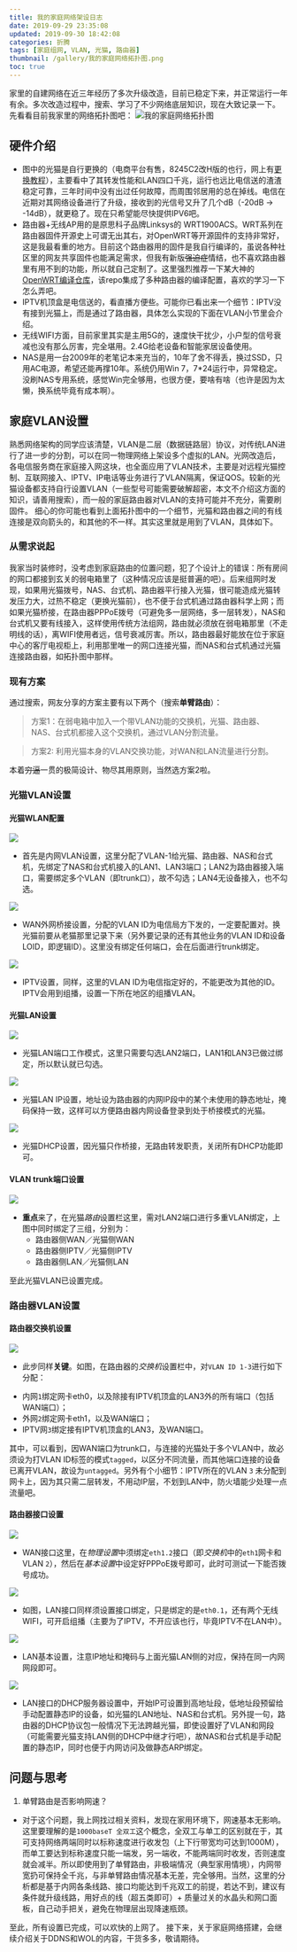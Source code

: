 ```yaml
---
title: 我的家庭网络架设日志
date: 2019-09-29 23:35:08
updated: 2019-09-30 18:42:08
categories: 折腾
tags: [家庭组网, VLAN, 光猫, 路由器]
thumbnail: /gallery/我的家庭网络拓扑图.png
toc: true
---
```


家里的自建网络在近三年经历了多次升级改造，目前已稳定下来，并正常运行一年有余。多次改造过程中，搜索、学习了不少网络底层知识，现在大致记录一下。
先看看目前我家里的网络拓扑图吧：
![我的家庭网络拓扑图](/gallery/我的家庭网络拓扑图.png)

## 硬件介绍
* 图中的光猫是自行更换的（电商平台有售，8245C2改H版的也行，网上有[更换教程](https://post.smzdm.com/p/738418/)），主要看中了其转发性能和LAN四口千兆，运行也远比电信送的渣渣稳定可靠，三年时间中没有出过任何故障，而周围邻居用的总在掉线。电信在近期对其网络设备进行了升级，接收到的光信号又升了几个dB（-20dB -> -14dB），就更稳了。现在只希望能尽快提供IPV6吧。
* 路由器+无线AP用的是原思科子品牌Linksys的 WRT1900ACS。WRT系列在路由器固件开源史上可谓无出其右，对OpenWRT等开源固件的支持非常好，这是我最看重的地方。目前这个路由器用的固件是我自行编译的，虽说各种社区里的网友共享固件也能满足需求，但我有新版~~强迫症~~情结，也不喜欢路由器里有用不到的功能，所以就自己定制了。这里强烈推荐一下某大神的[OpenWRT编译仓库](https://github.com/coolsnowwolf/lede)，该repo集成了多种路由器的编译配置，喜欢的学习一下怎么弄吧。
* IPTV机顶盒是电信送的，看直播方便些。可能你已看出来一个细节：IPTV没有接到光猫上，而是通过了路由器，具体怎么实现的下面在VLAN小节里会介绍。
* 无线WIFI方面，目前家里其实是主用5G的，速度快干扰少，小户型的信号衰减也没有那么厉害，完全堪用。2.4G给老设备和智能家居设备使用。
* NAS是用一台2009年的老笔记本来充当的，10年了舍不得丢，换过SSD，只用AC电源，希望还能再撑10年。系统仍用Win 7，7*24运行中，异常稳定。没刷NAS专用系统，感觉Win完全够用，也很方便，要啥有啥（也许是因为太懒，换系统毕竟有成本啊）。

## 家庭VLAN设置
熟悉网络架构的同学应该清楚，VLAN是二层（数据链路层）协议，对传统LAN进行了进一步的分割，可以在同一物理网络上架设多个虚拟的LAN。光网改造后，各电信服务商在家庭接入网这块，也全面应用了VLAN技术，主要是对远程光猫控制、互联网接入、IPTV、IP电话等业务进行了VLAN隔离，保证QOS。较新的光猫设备都支持自行设置VLAN（一些型号可能需要破解超密，本文不介绍这方面的知识，请善用搜索），而一般的家庭路由器对VLAN的支持可能并不充分，需要刷固件。
细心的你可能也看到上面拓扑图中的一个细节，光猫和路由器之间的有线连接是双向箭头的，和其他的不一样。其实这里就是用到了VLAN，具体如下。
### 从需求说起
我家当时装修时，没考虑到家庭路由的位置问题，犯了个设计上的错误：所有房间的网口都接到玄关的弱电箱里了（这种情况应该是挺普遍的吧）。后来组网时发现，如果用光猫拨号，NAS、台式机、路由器平行接入光猫，很可能造成光猫转发压力大，过热不稳定（更换光猫前），也不便于台式机通过路由器科学上网；而如果光猫桥接，在路由器PPPoE拨号（可避免多一层网络，多一层转发），NAS和台式机又要有线接入，这样使用传统方法组网，路由就必须放在弱电箱那里（不走明线的话），离WIFI使用者远，信号衰减厉害。所以，路由器最好能放在位于家庭中心的客厅电视柜上，利用那里唯一的网口连接光猫，而NAS和台式机通过光猫连接路由器，如拓扑图中那样。
### 现有方案
通过搜索，网友分享的方案主要有以下两个（搜索**单臂路由**）：
> 方案1：在弱电箱中加入一个带VLAN功能的交换机，光猫、路由器、NAS、台式机都接入这个交换机，通过VLAN分割流量。

> 方案2: 利用光猫本身的VLAN交换功能，对WAN和LAN流量进行分割。

本着~~穷逼~~一贯的极简设计、物尽其用原则，当然选方案2啦。
### 光猫VLAN设置
#### 光猫WLAN配置
![](/gallery/15698166127923.jpg)

* 首先是内网VLAN设置，这里分配了VLAN-1给光猫、路由器、NAS和台式机，先绑定了NAS和台式机接入的LAN1、LAN3端口；LAN2为路由器接入端口，需要绑定多个VLAN（即trunk口），故不勾选；LAN4无设备接入，也不勾选。

![](/gallery/15698170131525.jpg)

* WAN外网桥接设置，分配的VLAN ID为电信局方下发的，一定要配置对。换光猫前要从老猫那里记录下来（另外要记录的还有其他业务的VLAN ID和设备LOID，即逻辑ID）。这里没有绑定任何端口，会在后面进行trunk绑定。

![](/gallery/15698174875130.jpg)

* IPTV设置，同样，这里的VLAN ID为电信指定好的，不能更改为其他的ID。IPTV会用到组播，设置一下所在地区的组播VLAN。

#### 光猫LAN设置
![](/gallery/15698176862757.jpg)

* 光猫LAN端口工作模式，这里只需要勾选LAN2端口，LAN1和LAN3已做过绑定，所以默认就已勾选。

![](/gallery/15698180048699.jpg)

* 光猫LAN IP设置，地址设为路由器的内网IP段中的某个未使用的静态地址，掩码保持一致，这样可以方便路由器内网设备登录到处于桥接模式的光猫。

![](/gallery/15698183127247.jpg)

* 光猫DHCP设置，因光猫只作桥接，无路由转发职责，关闭所有DHCP功能即可。

#### VLAN trunk端口设置

![](/gallery/15698185865091.jpg)

* **重点**来了，在光猫*路由*设置栏这里，需对LAN2端口进行多重VLAN绑定，上图中同时绑定了三组，分别为：
  - 路由器侧WAN／光猫侧WAN
  - 路由器侧IPTV／光猫侧IPTV
  - 路由器侧LAN／光猫侧LAN

至此光猫VLAN已设置完成。

### 路由器VLAN设置
#### 路由器交换机设置
![](/gallery/15698192286427.jpg)

* 此步同样**关键**。如图，在路由器的*交换机*设置栏中，对`VLAN ID 1-3`进行如下分配：
 - 内网`1`绑定网卡eth0，以及除接有IPTV机顶盒的LAN3外的所有端口（包括WAN端口）；
 - 外网`2`绑定网卡eth1，以及WAN端口；
 - IPTV网`3`绑定接有IPTV机顶盒的LAN3，及WAN端口。

  其中，可以看到，因WAN端口为trunk口，与连接的光猫处于多个VLAN中，故必须设为打VLAN ID标签的模式`tagged`，以区分不同流量，而其他端口连接的设备已离开VLAN，故设为`untagged`。另外有个小细节：IPTV所在的VLAN `3` 未分配到网卡上，因为其只需二层转发，不用动IP层，不划到LAN中，防火墙能少处理一点流量吧。

#### 路由器接口设置
![](/gallery/15698200530052.jpg)

* WAN接口这里，在*物理设置*中须绑定`eth1.2`接口（即*交换机*中的`eth1`网卡和VLAN `2`），然后在*基本设置*中设定好PPPoE拨号即可，此时可测试一下能否拨号成功。

![](/gallery/15698206303338.jpg)

* 如图，LAN接口同样须设置接口绑定，只是绑定的是`eth0.1`，还有两个无线WIFI，可开启组播（主要为了IPTV，不开应该也行，毕竟IPTV不在LAN中）。

![](/gallery/15698217111214.jpg)

* LAN基本设置，注意IP地址和掩码与上面光猫LAN侧的对应，保持在同一内网网段即可。

![](/gallery/15698212854478.jpg)

* LAN接口的DHCP服务器设置中，开始IP可设置到高地址段，低地址段预留给手动配置静态IP的设备，如光猫的LAN地址、NAS和台式机。另外提一句，路由器的DHCP协议包一般情况下无法跨越光猫，即使设置好了VLAN和网段（可能需要光猫支持LAN侧的DHCP中继才行吧），故NAS和台式机是手动配置的静态IP，同时也便于内网访问及做静态ARP绑定。

## 问题与思考

1. 单臂路由是否影响网速？
 - 对于这个问题，我上网找过相关资料，发现在家用环境下，网速基本无影响。这里要理解的是`1000baseT 全双工`这个概念，全双工与单工的区别就在于，其可支持网络两端同时以标称速度进行收发包（上下行带宽均可达到1000M），而单工要达到标称速度只能一端发，另一端收，不能两端同时收发，否则速度就会减半。所以即使用到了单臂路由，非极端情况（典型家用情境），内网带宽扔可保持全千兆，与非单臂路由情况基本无差，完全够用。当然，这里的分析都是基于内网各条线路、接口均能达到千兆双工的前提，若达不到，建议有条件就升级线路，用好点的线（超五类即可）+ 质量过关的水晶头和网口面板，自己动手把关，避免在物理层出现降速瓶颈。

至此，所有设置已完成，可以欢快的上网了。
接下来，关于家庭网络搭建，会继续介绍关于DDNS和WOL的内容，干货多多，敬请期待。

